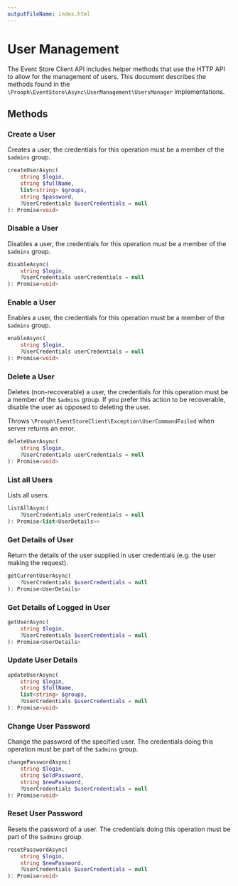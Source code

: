 ```yaml
---
outputFileName: index.html
---
```


# User Management

The Event Store Client API includes helper methods that use the HTTP API to allow for the management of users. This document describes the methods found in the `\Prooph\EventStore\Async\UserManagement\UsersManager` implementations.

## Methods

### Create a User

Creates a user, the credentials for this operation must be a member of the `$admins` group.

```php
createUserAsync(
    string $login,
    string $fullName,
    list<string> $groups,
    string $password,
    ?UserCredentials $userCredentials = null
): Promise<void>
```

### Disable a User

Disables a user, the credentials for this operation must be a member of the `$admins` group.

```php
disableAsync(
    string $login,
    ?UserCredentials userCredentials = null
): Promise<void>
```

### Enable a User

Enables a user, the credentials for this operation must be a member of the `$admins` group.

```php
enableAsync(
    string $login,
    ?UserCredentials userCredentials = null
): Promise<void>
```

### Delete a User

Deletes (non-recoverable) a user, the credentials for this operation must be a member of the `$admins` group. If you prefer this action to be recoverable, disable the user as opposed to deleting the user.

Throws `\Prooph\EventStoreClient\Exception\UserCommandFailed` when server returns an error. 

```php
deleteUserAsync(
    string $login,
    ?UserCredentials userCredentials = null
): Promise<void>
```

### List all Users

Lists all users.

```php
listAllAsync(
    ?UserCredentials userCredentials = null
): Promise<list<UserDetails>>
```

### Get Details of User

Return the details of the user supplied in user credentials (e.g. the user making the request).

```php
getCurrentUserAsync(
    ?UserCredentials $userCredentials = null
): Promise<UserDetails>
```

### Get Details of Logged in User

```php
getUserAsync(
    string $login,
    ?UserCredentials $userCredentials = null
): Promise<UserDetails>
```

### Update User Details

```php
updateUserAsync(
    string $login,
    string $fullName,
    list<string> $groups,
    ?UserCredentials $userCredentials = null
): Promise<void>
```

### Change User Password

Change the password of the specified user. The credentials doing this operation must be part of the `$admins` group.

```php
changePasswordAsync(
    string $login,
    string $oldPassword,
    string $newPassword,
    ?UserCredentials $userCredentials = null
): Promise<void>
```


### Reset User Password

Resets the password of a user. The credentials doing this operation must be part of the `$admins` group.

```php
resetPasswordAsync(
    string $login,
    string $newPassword,
    ?UserCredentials $userCredentials = null
): Promise<void>
```
